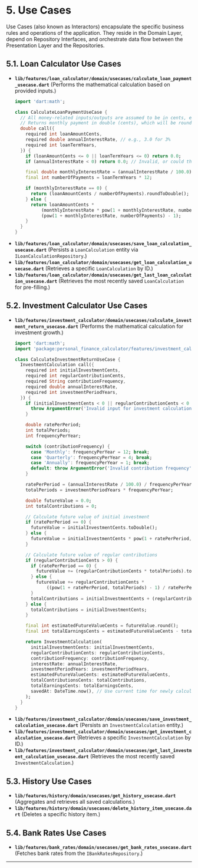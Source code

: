 # 5\. Use Cases

Use Cases (also known as Interactors) encapsulate the specific business rules and operations of the application. They reside in the Domain Layer, depend on Repository Interfaces, and orchestrate data flow between the Presentation Layer and the Repositories.

## 5.1. Loan Calculator Use Cases

  * **`lib/features/loan_calculator/domain/usecases/calculate_loan_payment_usecase.dart`**
    (Performs the mathematical calculation based on provided inputs.)
    ```dart
    import 'dart:math';

    class CalculateLoanPaymentUseCase {
      // All money-related inputs/outputs are assumed to be in cents, except interestRate (percentage)
      // Returns monthly payment in double (cents), which will be rounded for display.
      double call({
        required int loanAmountCents,
        required double annualInterestRate, // e.g., 3.0 for 3%
        required int loanTermYears,
      }) {
        if (loanAmountCents <= 0 || loanTermYears <= 0) return 0.0;
        if (annualInterestRate < 0) return 0.0; // Invalid, or could throw specific exception

        final double monthlyInterestRate = (annualInterestRate / 100.0) / 12.0;
        final int numberOfPayments = loanTermYears * 12;

        if (monthlyInterestRate == 0) {
          return (loanAmountCents / numberOfPayments).roundToDouble();
        } else {
          return loanAmountCents *
              (monthlyInterestRate * pow(1 + monthlyInterestRate, numberOfPayments)) /
              (pow(1 + monthlyInterestRate, numberOfPayments) - 1);
        }
      }
    }
    ```
  * **`lib/features/loan_calculator/domain/usecases/save_loan_calculation_usecase.dart`**
    (Persists a `LoanCalculation` entity via `ILoanCalculationRepository`.)
  * **`lib/features/loan_calculator/domain/usecases/get_loan_calculation_usecase.dart`**
    (Retrieves a specific `LoanCalculation` by ID.)
  * **`lib/features/loan_calculator/domain/usecases/get_last_loan_calculation_usecase.dart`**
    (Retrieves the most recently saved `LoanCalculation` for pre-filling.)

## 5.2. Investment Calculator Use Cases

  * **`lib/features/investment_calculator/domain/usecases/calculate_investment_return_usecase.dart`**
    (Performs the mathematical calculation for investment growth.)
    ```dart
    import 'dart:math';
    import 'package:personal_finance_calculator/features/investment_calculator/domain/entities/investment_calculation.dart';

    class CalculateInvestmentReturnUseCase {
      InvestmentCalculation call({
        required int initialInvestmentCents,
        required int regularContributionCents,
        required String contributionFrequency,
        required double annualInterestRate,
        required int investmentPeriodYears,
      }) {
        if (initialInvestmentCents < 0 || regularContributionCents < 0 || annualInterestRate < 0 || investmentPeriodYears <= 0) {
          throw ArgumentError('Invalid input for investment calculation');
        }

        double ratePerPeriod;
        int totalPeriods;
        int frequencyPerYear;

        switch (contributionFrequency) {
          case 'Monthly': frequencyPerYear = 12; break;
          case 'Quarterly': frequencyPerYear = 4; break;
          case 'Annually': frequencyPerYear = 1; break;
          default: throw ArgumentError('Invalid contribution frequency');
        }

        ratePerPeriod = (annualInterestRate / 100.0) / frequencyPerYear;
        totalPeriods = investmentPeriodYears * frequencyPerYear;

        double futureValue = 0.0;
        int totalContributions = 0;

        // Calculate future value of initial investment
        if (ratePerPeriod == 0) {
          futureValue = initialInvestmentCents.toDouble();
        } else {
          futureValue = initialInvestmentCents * pow(1 + ratePerPeriod, totalPeriods);
        }

        // Calculate future value of regular contributions
        if (regularContributionCents > 0) {
          if (ratePerPeriod == 0) {
            futureValue += (regularContributionCents * totalPeriods).toDouble();
          } else {
            futureValue += regularContributionCents *
                ((pow(1 + ratePerPeriod, totalPeriods) - 1) / ratePerPeriod);
          }
          totalContributions = initialInvestmentCents + (regularContributionCents * totalPeriods);
        } else {
          totalContributions = initialInvestmentCents;
        }

        final int estimatedFutureValueCents = futureValue.round();
        final int totalEarningsCents = estimatedFutureValueCents - totalContributions;

        return InvestmentCalculation(
          initialInvestmentCents: initialInvestmentCents,
          regularContributionCents: regularContributionCents,
          contributionFrequency: contributionFrequency,
          interestRate: annualInterestRate,
          investmentPeriodYears: investmentPeriodYears,
          estimatedFutureValueCents: estimatedFutureValueCents,
          totalContributionsCents: totalContributions,
          totalEarningsCents: totalEarningsCents,
          savedAt: DateTime.now(), // Use current time for newly calculated result
        );
      }
    }
    ```
  * **`lib/features/investment_calculator/domain/usecases/save_investment_calculation_usecase.dart`**
    (Persists an `InvestmentCalculation` entity.)
  * **`lib/features/investment_calculator/domain/usecases/get_investment_calculation_usecase.dart`**
    (Retrieves a specific `InvestmentCalculation` by ID.)
  * **`lib/features/investment_calculator/domain/usecases/get_last_investment_calculation_usecase.dart`**
    (Retrieves the most recently saved `InvestmentCalculation`.)

## 5.3. History Use Cases

  * **`lib/features/history/domain/usecases/get_history_usecase.dart`**
    (Aggregates and retrieves all saved calculations.)
  * **`lib/features/history/domain/usecases/delete_history_item_usecase.dart`**
    (Deletes a specific history item.)

## 5.4. Bank Rates Use Cases

  * **`lib/features/bank_rates/domain/usecases/get_bank_rates_usecase.dart`**
    (Fetches bank rates from the `IBankRatesRepository`.)

-----
